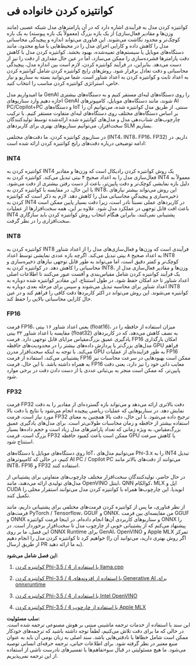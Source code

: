 # **کوانتیزه کردن خانواده فی**

کوانتیزه کردن مدل به فرآیندی اشاره دارد که در آن پارامترهای مدل شبکه عصبی (مانند وزن‌ها و مقادیر فعال‌سازی) از یک بازه بزرگ (معمولاً یک بازه پیوسته) به یک بازه کوچک‌تر و محدود نگاشت می‌شوند. این فناوری می‌تواند اندازه و پیچیدگی محاسباتی مدل را کاهش داده و کارایی اجرای مدل را در محیط‌هایی با منابع محدود، مانند دستگاه‌های موبایل یا سیستم‌های تعبیه‌شده، بهبود بخشد. کوانتیزه کردن مدل با کاهش دقت پارامترها فشرده‌سازی را ممکن می‌سازد، اما در عین حال مقداری از دقت را نیز از دست می‌دهد. بنابراین، در فرآیند کوانتیزه کردن، لازم است بین اندازه مدل، پیچیدگی محاسباتی و دقت تعادل برقرار شود. روش‌های رایج کوانتیزه کردن شامل کوانتیزه کردن به اعداد ثابت و کوانتیزه کردن به اعداد شناور است. شما می‌توانید بسته به سناریو و نیاز خاص، استراتژی کوانتیزه کردن مناسب را انتخاب کنید.

ما امیدواریم مدل GenAI را روی دستگاه‌های لبه‌ای مستقر کنیم و به دستگاه‌های بیشتری اجازه دهیم وارد سناریوهای GenAI شوند، مانند دستگاه‌های موبایل، کامپیوترهای AI PC/Copilot+PC و دستگاه‌های IoT سنتی. از طریق مدل کوانتیزه شده، می‌توانیم آن را بر اساس دستگاه‌های مختلف روی دستگاه‌های لبه‌ای متفاوت مستقر کنیم. با ترکیب چارچوب‌های شتاب‌دهی مدل و مدل‌های کوانتیزه شده ارائه‌شده توسط تولیدکنندگان سخت‌افزار، می‌توانیم سناریوهای بهتری برای کاربردهای SLM بسازیم.

در سناریوی کوانتیزه کردن، ما دقت‌های مختلفی (INT4، INT8، FP16، FP32) داریم. در ادامه توضیحی درباره دقت‌های رایج کوانتیزه کردن ارائه شده است:

### **INT4**

کوانتیزه کردن به INT4 یک روش کوانتیزه کردن رادیکال است که وزن‌ها و مقادیر فعال‌سازی مدل را به اعداد صحیح ۴ بیتی تبدیل می‌کند. کوانتیزه کردن به INT4 معمولاً به دلیل بازه نمایشی کوچک‌تر و دقت پایین‌تر، باعث از دست رفتن بیشتری از دقت می‌شود. با این حال، در مقایسه با کوانتیزه کردن به INT8، این روش می‌تواند بیشتر نیازهای ذخیره‌سازی و پیچیدگی محاسباتی مدل را کاهش دهد. لازم به ذکر است که کوانتیزه کردن به INT4 در کاربردهای عملی نسبتاً نادر است، زیرا دقت بسیار پایین ممکن است باعث افت قابل توجهی در عملکرد مدل شود. علاوه بر این، همه سخت‌افزارها از عملیات INT4 پشتیبانی نمی‌کنند، بنابراین هنگام انتخاب روش کوانتیزه کردن باید سازگاری سخت‌افزاری را در نظر گرفت.

### **INT8**

کوانتیزه کردن به INT8 فرآیندی است که وزن‌ها و فعال‌سازی‌های مدل را از اعداد شناور به اعداد صحیح ۸ بیتی تبدیل می‌کند. اگرچه بازه عددی نمایشی توسط اعداد INT8 کوچک‌تر و کمتر دقیق است، اما می‌تواند به طور قابل توجهی نیازهای ذخیره‌سازی و محاسباتی را کاهش دهد. در کوانتیزه کردن به INT8، وزن‌ها و مقادیر فعال‌سازی مدل از یک فرآیند کوانتیزه کردن شامل مقیاس‌بندی و آفست عبور می‌کنند تا اطلاعات اصلی اعداد شناور تا حد امکان حفظ شود. در طول استنتاج، این مقادیر کوانتیزه شده دوباره به اعداد شناور برای محاسبه تبدیل می‌شوند و سپس برای مرحله بعدی دوباره به INT8 کوانتیزه می‌شوند. این روش می‌تواند در اکثر کاربردها دقت کافی را فراهم کند و در عین حال کارایی محاسباتی بالایی را حفظ کند.

### **FP16**

فرمت FP16، یعنی اعداد شناور ۱۶ بیتی (float16)، میزان استفاده از حافظه را در مقایسه با اعداد شناور ۳۲ بیتی (float32) به نصف کاهش می‌دهد، که در کاربردهای یادگیری عمیق بزرگ‌مقیاس مزایای قابل توجهی دارد. فرمت FP16 امکان بارگذاری مدل‌های بزرگ‌تر یا پردازش داده‌های بیشتر را در محدودیت‌های حافظه GPU فراهم می‌کند. با توجه به اینکه سخت‌افزار مدرن GPU به طور فزاینده‌ای از عملیات FP16 پشتیبانی می‌کند، استفاده از فرمت FP16 ممکن است بهبودهایی در سرعت محاسبات نیز به همراه داشته باشد. با این حال، فرمت FP16 معایب ذاتی خود را نیز دارد، یعنی دقت پایین‌تر، که ممکن است منجر به بی‌ثباتی عددی یا از دست دادن دقت در برخی موارد شود.

### **FP32**

فرمت FP32 دقت بالاتری ارائه می‌دهد و می‌تواند بازه گسترده‌ای از مقادیر را به دقت نمایش دهد. در سناریوهایی که عملیات ریاضی پیچیده انجام می‌شود یا نتایج با دقت بالا مورد نیاز است، فرمت FP32 ترجیح داده می‌شود. با این حال، دقت بالا همچنین به معنای استفاده بیشتر از حافظه و زمان محاسبات طولانی‌تر است. برای مدل‌های یادگیری عمیق بزرگ‌مقیاس، به ویژه زمانی که تعداد پارامترهای مدل زیاد است و حجم داده‌ها بسیار بزرگ است، فرمت FP32 ممکن است باعث کمبود حافظه GPU یا کاهش سرعت استنتاج شود.

روی دستگاه‌های موبایل یا دستگاه‌های IoT، می‌توانیم مدل‌های Phi-3.x را به INT4 تبدیل کنیم، در حالی که کامپیوترهای AI PC / Copilot PC می‌توانند از دقت‌های بالاتر مانند INT8، FP16 و FP32 استفاده کنند.

در حال حاضر، تولیدکنندگان سخت‌افزار مختلف چارچوب‌های متفاوتی برای پشتیبانی از مدل‌های تولیدی ارائه می‌دهند، مانند OpenVINO اینتل، QNN کوالکام، MLX اپل و CUDA انویدیا. این چارچوب‌ها همراه با کوانتیزه کردن مدل می‌توانند استقرار محلی را تکمیل کنند.

از نظر فناوری، ما پس از کوانتیزه کردن فرمت‌های مختلفی برای پشتیبانی داریم، مانند فرمت‌های PyTorch / Tensorflow، GGUF و ONNX. من مقایسه‌ای بین فرمت GGUF و ONNX و سناریوهای کاربردی آن‌ها انجام داده‌ام. در اینجا فرمت کوانتیزه ONNX را پیشنهاد می‌کنم که از پشتیبانی خوبی از چارچوب مدل تا سخت‌افزار برخوردار است. در این فصل، ما بر روی ONNX Runtime برای GenAI، OpenVINO و Apple MLX تمرکز خواهیم کرد تا کوانتیزه کردن مدل را انجام دهیم (اگر روش بهتری دارید، می‌توانید آن را از طریق ارسال PR به ما ارائه دهید).

**این فصل شامل می‌شود:**

1. [کوانتیزه کردن Phi-3.5 / 4 با استفاده از llama.cpp](./UsingLlamacppQuantifyingPhi.md)

2. [کوانتیزه کردن Phi-3.5 / 4 با استفاده از افزونه‌های Generative AI برای onnxruntime](./UsingORTGenAIQuantifyingPhi.md)

3. [کوانتیزه کردن Phi-3.5 / 4 با استفاده از Intel OpenVINO](./UsingIntelOpenVINOQuantifyingPhi.md)

4. [کوانتیزه کردن Phi-3.5 / 4 با استفاده از چارچوب Apple MLX](./UsingAppleMLXQuantifyingPhi.md)

**سلب مسئولیت**:  
این سند با استفاده از خدمات ترجمه ماشینی مبتنی بر هوش مصنوعی ترجمه شده است. در حالی که ما برای دقت تلاش می‌کنیم، لطفاً توجه داشته باشید که ترجمه‌های خودکار ممکن است شامل خطاها یا نادقتی‌هایی باشد. سند اصلی به زبان بومی آن باید به عنوان منبع معتبر در نظر گرفته شود. برای اطلاعات حیاتی، ترجمه حرفه‌ای انسانی توصیه می‌شود. ما هیچ مسئولیتی در قبال سوءتفاهم‌ها یا تفسیرهای نادرست ناشی از استفاده از این ترجمه نمی‌پذیریم.